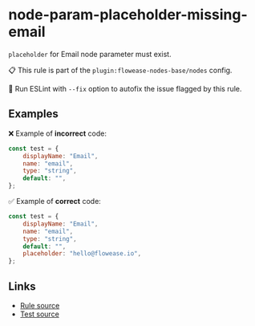[//]: # "File generated from a template. Do not edit this file directly."

# node-param-placeholder-missing-email

`placeholder` for Email node parameter must exist.

📋 This rule is part of the `plugin:flowease-nodes-base/nodes` config.

🔧 Run ESLint with `--fix` option to autofix the issue flagged by this rule.

## Examples

❌ Example of **incorrect** code:

```js
const test = {
	displayName: "Email",
	name: "email",
	type: "string",
	default: "",
};
```

✅ Example of **correct** code:

```js
const test = {
	displayName: "Email",
	name: "email",
	type: "string",
	default: "",
	placeholder: "hello@flowease.io",
};
```

## Links

- [Rule source](../../lib/rules/node-param-placeholder-missing-email.ts)
- [Test source](../../tests/node-param-placeholder-missing-email.test.ts)
